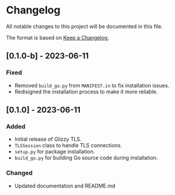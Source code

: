 # Changelog

All notable changes to this project will be documented in this file.

The format is based on [Keep a Changelog](https://keepachangelog.com/en/1.0.0/),

## [0.1.0-b] - 2023-06-11
### Fixed
- Removed `build_go.py` from `MANIFEST.in` to fix installation issues.
- Redisigned the installation process to make it more reliable.

## [0.1.0] - 2023-06-11
### Added
- Initial release of Glizzy TLS.
- `TLSSession` class to handle TLS connections.
- `setup.py` for package installation.
- `build_go.py` for building Go source code during installation.

### Changed
- Updated documentation and README.md
